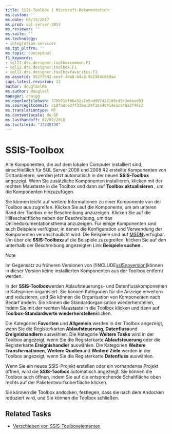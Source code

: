 ```yaml
---
title: SSIS-Toolbox | Microsoft-Dokumentation
ms.custom: ''
ms.date: 06/13/2017
ms.prod: sql-server-2014
ms.reviewer: ''
ms.suite: ''
ms.technology:
- integration-services
ms.tgt_pltfrm: ''
ms.topic: conceptual
f1_keywords:
- sql12.dts.designer.toolboxcommon.F1
- sql12.dts.designer.toolbox.F1
- sql12.dts.designer.toolboxfavorites.F1
ms.assetid: 552ff592-eeef-46e8-b4a2-9b2384c869aa
caps.latest.revision: 12
author: douglaslMS
ms.author: douglasl
manager: craigg
ms.openlocfilehash: 779b710f06a32a7e5add974281d9cd5c2e6eed93
ms.sourcegitcommit: c18fadce27f330e1d4f36549414e5c84ba2f46c2
ms.translationtype: MT
ms.contentlocale: de-DE
ms.lasthandoff: 07/02/2018
ms.locfileid: "37248730"
---
```

# <a name="ssis-toolbox"></a>SSIS-Toolbox
  Alle Komponenten, die auf dem lokalen Computer installiert sind, einschließlich für SQL Server 2008 und 2008 R2 erstellte Komponenten von Drittanbietern, werden jetzt automatisch in der neuen **SSIS-Toolbox** angezeigt. Wenn Sie zusätzliche Komponenten installieren, klicken mit der rechten Maustaste in die Toolbox und dann auf **Toolbox aktualisieren** , um die Komponenten hinzuzufügen.  
  
 Sie können leicht auf weitere Informationen zu einer Komponente von der Toolbox aus zugreifen. Klicken Sie auf die Komponente, um am unteren Rand der Toolbox eine Beschreibung anzuzeigen. Klicken Sie auf die Hilfeschaltfläche neben der Beschreibung, um das Onlinedokumentationsthema anzuzeigen. Für einige Komponenten sind auch Beispiele verfügbar, in denen die Konfiguration und Verwendung der Komponenten veranschaulicht wird. Die Beispiele sind auf [MSDN](http://go.microsoft.com/fwlink/?LinkId=259189)verfügbar. Um über die **SSIS-Toolbox**auf die Beispiele zuzugreifen, klicken Sie auf den unterhalb der Beschreibung angezeigten Link **Beispiele suchen** .  
  
> [!NOTE]  
>  Im Gegensatz zu früheren Versionen von [!INCLUDE[ssISnoversion](../includes/ssisnoversion-md.md)]können in dieser Version keine installierten Komponenten aus der Toolbox entfernt werden.  
  
 In der **SSIS-Toolbox**werden Ablaufsteuerungs- und Datenflusskomponenten in Kategorien organisiert.  Sie können Kategorien für die Anzeige erweitern und reduzieren, und Sie können die Organisation von Komponenten nach Bedarf ändern.  Sie können die Standardorganisation wiederherstellen, indem Sie mit der rechten Maustaste in die Toolbox klicken und dann auf **Toolbox-Standardwerte wiederherstellen**klicken.  
  
 Die Kategorien **Favoriten** und **Allgemein** werden in der Toolbox angezeigt, wenn Sie die Registerkarten **Ablaufsteuerung**, **Datenfluss**und **Ereignishandlern** auswählen. Die Kategorie **Weitere Tasks** wird in der Toolbox angezeigt, wenn Sie die Registerkarte **Ablaufsteuerung** oder die Registerkarte **Ereignishandler** auswählen. Die Kategorien **Weitere Transformationen**, **Weitere Quellen**und **Weitere Ziele** werden in der Toolbox angezeigt, wenn Sie die Registerkarte **Datenfluss** auswählen.  
  
 Wenn Sie ein neues SSIS-Projekt erstellen oder ein vorhandenes Projekt öffnen, wird die **SSIS-Toolbox** automatisch angezeigt. Sie können die Toolbox auch öffnen, indem Sie auf die entsprechende Schaltfläche oben rechts auf der Paketentwurfsoberfläche klicken.  
  
 Sie können die Toolbox andocken, festlegen, dass sie nach dem Andocken reduziert wird, und Sie können die Toolbox schließen.  
  
## <a name="related-tasks"></a>Related Tasks  
  
-   [Verschieben von SSIS-Toolboxelementen](../../2014/integration-services/move-ssis-toolbox-items.md)  
  
  

